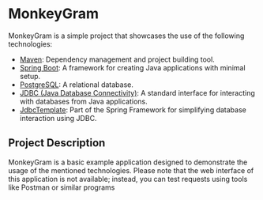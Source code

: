 # MonkeyGram

MonkeyGram is a simple project that showcases the use of the following technologies:

- [Maven](https://maven.apache.org/): Dependency management and project building tool.
- [Spring Boot](https://spring.io/projects/spring-boot): A framework for creating Java applications with minimal setup.
- [PostgreSQL](https://www.postgresql.org/): A relational database.
- [JDBC (Java Database Connectivity)](https://docs.oracle.com/en/java/javase/11/docs/api/java.sql/java/sql/package-summary.html): A standard interface for interacting with databases from Java applications.
- [JdbcTemplate](https://docs.spring.io/spring-framework/docs/current/javadoc-api/org/springframework/jdbc/core/JdbcTemplate.html): Part of the Spring Framework for simplifying database interaction using JDBC.

## Project Description

MonkeyGram is a basic example application designed to demonstrate the usage of the mentioned technologies. Please note that the web interface of this application is not available; instead, you can test requests using tools like Postman or similar programs


   


